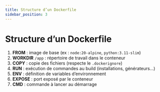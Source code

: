 ```yaml
---
title: Structure d’un Dockerfile
sidebar_position: 3
---
```


# Structure d’un Dockerfile

1. **FROM** : image de base (ex : `node:20-alpine`, `python:3.11-slim`)
2. **WORKDIR** `/app` : répertoire de travail dans le conteneur
3. **COPY** : copie des fichiers (respecte le `.dockerignore`)
4. **RUN** : exécution de commandes au build (installations, générateurs…)
5. **ENV** : définition de variables d’environnement
6. **EXPOSE** : port exposé par le conteneur
7. **CMD** : commande à lancer au démarrage
